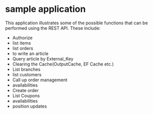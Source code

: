 
# sample application

This application illustrates some of the possible functions that can be performed using the REST API.
These include:

- Authorize
- list items
- list orders
- to write an article
- Query article by External_Key
- Clearing the Cache(OutputCache, EF Cache etc.)
- List branches
- list customers
- Call up order management
- availabilities
- Create order
- List Coupons
- availabilities
- position updates